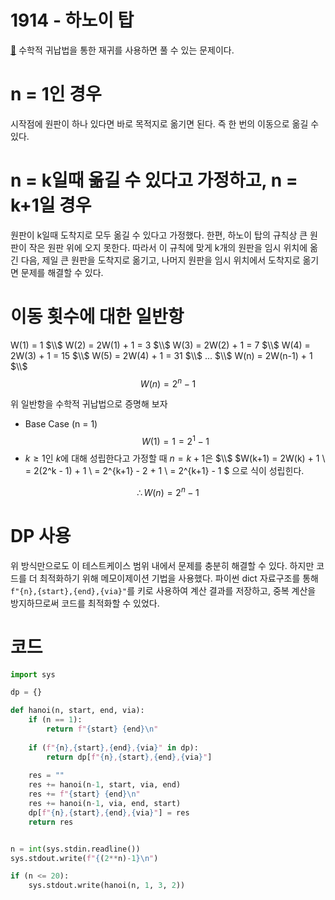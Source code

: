 # 1914 - 하노이 탑

[🔗](https://www.acmicpc.net/problem/1914) 수학적 귀납법을 통한 재귀를 사용하면 풀 수 있는 문제이다.

# n = 1인 경우
시작점에 원판이 하나 있다면 바로 목적지로 옮기면 된다. 즉 한 번의 이동으로 옮길 수 있다.

# n = k일때 옮길 수 있다고 가정하고, n = k+1일 경우
원판이 k일때 도착지로 모두 옮길 수 있다고 가정했다. 한편, 하노이 탑의 규칙상 큰 원판이 작은 원판 위에 오지 못한다. 따라서 이 규칙에 맞게 k개의 원판을 임시 위치에 옮긴 다음, 제일 큰 원판을 도착지로 옮기고, 나머지 원판을 임시 위치에서 도착지로 옮기면 문제를 해결할 수 있다.

# 이동 횟수에 대한 일반항
W(1) = 1 $\\$
W(2) = 2W(1) + 1 = 3 $\\$
W(3) = 2W(2) + 1 = 7 $\\$
W(4) = 2W(3) + 1 = 15 $\\$
W(5) = 2W(4) + 1 = 31 $\\$
... $\\$
W(n) = 2W(n-1) + 1 $\\$
$$W(n) = 2^n - 1$$

위 일반항을 수학적 귀납법으로 증명해 보자
- Base Case (n = 1)
$$W(1) = 1 = 2^1 - 1$$
- $k \ge 1$인 $k$에 대해 성립한다고 가정할 때 $n=k+1$은 $\\$
$W(k+1) = 2W(k) + 1 \\
= 2(2^k - 1) + 1 \\
= 2^{k+1} - 2 + 1 \\
= 2^{k+1} - 1
$
으로 식이 성립힌다.

$$ \therefore W(n) = 2^{n} - 1 $$

# DP 사용
위 방식만으로도 이 테스트케이스 범위 내에서 문제를 충분히 해결할 수 있다. 하지만 코드를 더 최적화하기 위해 메모이제이션 기법을 사용했다. 파이썬 dict 자료구조를 통해 `f"{n},{start},{end},{via}"`를 키로 사용하여 계산 결과를 저장하고, 중복 계산을 방지하므로써 코드를 최적화할 수 있었다. 


# 코드
```python
import sys

dp = {}

def hanoi(n, start, end, via):
    if (n == 1):
        return f"{start} {end}\n"
    
    if (f"{n},{start},{end},{via}" in dp):
        return dp[f"{n},{start},{end},{via}"]
    
    res = ""
    res += hanoi(n-1, start, via, end)
    res += f"{start} {end}\n"
    res += hanoi(n-1, via, end, start)
    dp[f"{n},{start},{end},{via}"] = res
    return res


n = int(sys.stdin.readline())
sys.stdout.write(f"{(2**n)-1}\n")

if (n <= 20):
    sys.stdout.write(hanoi(n, 1, 3, 2))
```

